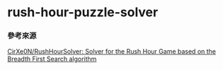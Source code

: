 # rush-hour-puzzle-solver

### 參考來源
[CirXe0N/RushHourSolver: Solver for the Rush Hour Game based on the Breadth First Search algorithm](https://github.com/CirXe0N/RushHourSolver)